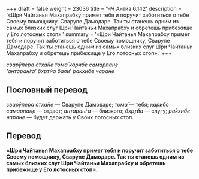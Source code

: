 +++
draft = false
weight = 23036
title = 'ЧЧ Антйа 6.142'
description = '«Шри Чайтанья Махапрабху примет тебя и поручит заботиться о тебе Своему помощнику, Сварупе Дамодаре. Так ты станешь одним из самых близких слуг Шри Чайтаньи Махапрабху и обретешь прибежище у Его лотосных стоп».'
summary = '«Шри Чайтанья Махапрабху примет тебя и поручит заботиться о тебе Своему помощнику, Сварупе Дамодаре. Так ты станешь одним из самых близких слуг Шри Чайтаньи Махапрабху и обретешь прибежище у Его лотосных стоп».'
+++

_сварӯпера стха̄не тома̄ карибе самарпан̣е  
‘антаран̇га’ бхр̣тйа бали_’ _ра̄кхибе чаран̣е_

## Пословный перевод

_сварӯпера_ _стха̄не_ — Сварупе Дамодаре; _тома̄_ — тебя; _карибе_ _самарпан̣е_ — отдаст; _антаран̇га_ — близкого; _бхр̣тйа_ — слугу; _ра̄кхибе_ _чаран̣е_ — будет держать у Своих лотосных стоп.

## Перевод

**«Шри Чайтанья Махапрабху примет тебя и поручит заботиться о тебе Своему помощнику, Сварупе Дамодаре. Так ты станешь одним из самых близких слуг Шри Чайтаньи Махапрабху и обретешь прибежище у Его лотосных стоп».**
